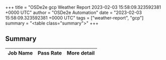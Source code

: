 +++
title = "OSDe2e gcp Weather Report 2023-02-03 15:58:09.323592381 +0000 UTC"
author = "OSDe2e Automation"
date = "2023-02-03 15:58:09.323592381 +0000 UTC"
tags = ["weather-report", "gcp"]
summary = "<table class=\"summary\"></table>"
+++
## Summary

| Job Name | Pass Rate | More detail |
|----------|-----------|-------------|




